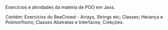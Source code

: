 Exercícios e atividades da matéria de POO em Java.

Contém:
Exercícios do BeeCrowd - Arrays, Strings etc;
Classes;
Herança e Polimorfismo;
Classes Abstratas e Interfaces;
Coleções.
